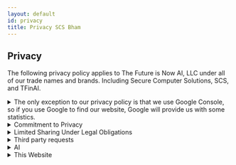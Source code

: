 ```yaml
---
layout: default
id: privacy
title: Privacy SCS Bham
---
```


## Privacy

<div id="main-content" class="main-content-box"> <div class="main-content">
<p class="main-deets">
The following privacy policy applies to The Future is Now AI, LLC under all of our trade names and brands. Including Secure Computer Solutions, SCS, and TFinAI.
</p>
</div></div>

<div class="main-content-box"> <div class="main-content">
<details class="main-deets">
  <summary class="main-summary">The only exception to our privacy policy is that we use Google Console, so if you use Google to find our website, Google will provide us with some statistics.</summary>
<br>
Google provides us some statistics regarding how users find our site through Google, only if you use Google to access our site. The statistics Google provides us include information regarding clicks and links to our website such as: search queries, specific pages of our site, what countries users were in, whether a desktop mobile or tablet was used, and dates. This does not give us access to your IP address or any other personal information. Again, this tracking is performed by Google, and only when you access our site from Google: not if you access our website directly by entering securecomputer.ai into the address bar. We may look at this data from time to time only for the purpose of Search Engine Optimization while we build our customer-base. We will never provide it to any third parties, and we will never use it to attempt to identify users. There is no way for us to prevent Google from collecting this information.
</details>
</div></div>

<div class="main-content-box"> <div class="main-content">
<details class="main-deets">
  <summary class="main-summary">Commitment to Privacy</summary>
     We will never gather or congregate any customer / user data (aside from the Google caveat above), beyond information you explicitly provide us which will be used only for the necessities of conducting business with you, and providing the services you request. We will never share your data with any third parties for marketing purposes, training AI, or any purpose beyond what is necessary for the services you request. If the services you request require us to share your data with a third party, we will only do so after receiving your explicit consent.
</details>
</div></div>

<div class="main-content-box"> <div class="main-content">
<details class="main-deets">
  <summary class="main-summary">Limited Sharing Under Legal Obligations</summary>
However, we may be legally required to disclose certain information in response to valid legal requests, such as subpoenas, court orders, or if otherwise required by law enforcement or government agencies. In such cases, we will only disclose the minimum information necessary to comply with the law. Whenever permitted by law, we will notify you in advance of any such disclosure.
</details>
</div></div>

<div class="main-content-box"> <div class="main-content">
<details class="main-deets">
  <summary class="main-summary">Third party requests</summary>
If third-party services are required to complete your order (e.g. warranty repairs, manufacturer involvement), we will inform you, and will only share any data after receiving your explicit consent.
</details>
</div></div>

<div class="main-content-box"> <div class="main-content">
<details class="main-deets">
  <summary class="main-summary">AI</summary>
We believe the mass use of data for training AI, or other analytics, without consent, is unethical. We as a company will never use your data for such purposes, unless you specifically request it. Some of our custom AI services will require the use of data for training, in which case we will clearly communicate this with you, and only use data you provide us with your permission.
</details></div></div>

<div class="main-content-box"> <div class="main-content">
<details class="main-deets">
  <summary class="main-summary">This Website</summary>
<p>We do not use any form of analytics or cookies on this website. We do not record your IP address, or collect any information regarding the use of our website. For transparency, our website is entirely open source, and is directly mapped from the following open source repository:<br>
<a href="https://github.com/thefutureisnowai/thefutureisnowai.github.io" target="_blank" rel="noopener">
  https://github.com/thefutureisnowai/thefutureisnowai.github.io
</a>.
<br>Note that The Future is now AI, LLC is our company name, but our Doing-Business-As name is Secure Computer Solutions. We control this repository and no other entity can modify it.
</p>

<p>
We use GitHub (which is owned by Microsoft) to host our site, and we use GoDaddy as our domain registrar. These third-party companies are generally well established and respected, but we cannot guarantee that they will not collect any of your data. We encourage you to read their privacy policies if this is of concern:
</p>

<ul>
  <li>
    <a href="https://github.com/trust-center/privacy" target="_blank" rel="noopener">
      GitHub Privacy Policy
    </a>
  </li>
  <li>
    <a href="https://www.godaddy.com/agreements/privacy" target="_blank" rel="noopener">
      GoDaddy Privacy Policy
    </a>
  </li>
</ul>

</details>
</div></div>
